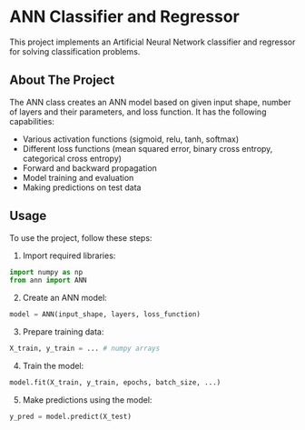 # ANN Classifier and Regressor

This project implements an Artificial Neural Network classifier and regressor for solving classification problems.

## About The Project

The ANN class creates an ANN model based on given input shape, number of layers and their parameters, and loss function. It has the following capabilities:

- Various activation functions (sigmoid, relu, tanh, softmax)
- Different loss functions (mean squared error, binary cross entropy, categorical cross entropy)
- Forward and backward propagation
- Model training and evaluation 
- Making predictions on test data

## Usage

To use the project, follow these steps:

1. Import required libraries:

```python
import numpy as np 
from ann import ANN
```

2. Create an ANN model:

```python
model = ANN(input_shape, layers, loss_function)
``` 

3. Prepare training data:

```python
X_train, y_train = ... # numpy arrays  
```

4. Train the model: 

```python
model.fit(X_train, y_train, epochs, batch_size, ...)
```

5. Make predictions using the model:

```python
y_pred = model.predict(X_test)
```
